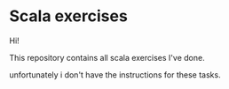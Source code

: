 # Scala exercises

Hi!

This repository contains all scala exercises I've done.

unfortunately i don't have the instructions for these tasks.
